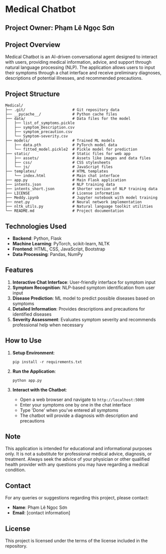 # Medical Chatbot

## Project Owner: Phạm Lê Ngọc Sơn

## Project Overview
Medical Chatbot is an AI-driven conversational agent designed to interact with users, providing medical information, advice, and support through natural language processing (NLP). The application allows users to input their symptoms through a chat interface and receive preliminary diagnoses, descriptions of potential illnesses, and recommended precautions.

## Project Structure
```
Medical/
├── .git/                     # Git repository data
├── __pycache__/              # Python cache files
├── data/                     # Data files for the model
│   ├── list_of_symptoms.pickle
│   ├── symptom_Description.csv
│   ├── symptom_precaution.csv
│   └── Symptom-severity.csv
├── models/                   # Trained ML models
│   ├── data.pth              # PyTorch model data
│   └── fitted_model.pickle2  # Pickle model for prediction
├── static/                   # Static files for web app
│   ├── assets/               # Assets like images and data files
│   ├── css/                  # CSS stylesheets
│   └── js/                   # JavaScript files
├── templates/                # HTML templates
│   └── index.html            # Main chat interface
├── app.py                    # Main Flask application
├── intents.json              # NLP training data
├── intents_short.json        # Shorter version of NLP training data
├── LICENSE                   # License information
├── Meddy.ipynb               # Jupyter notebook with model training
├── nnet.py                   # Neural network implementation
├── nltk_utils.py             # Natural language toolkit utilities
└── README.md                 # Project documentation
```

## Technologies Used
- **Backend**: Python, Flask
- **Machine Learning**: PyTorch, scikit-learn, NLTK
- **Frontend**: HTML, CSS, JavaScript, Bootstrap
- **Data Processing**: Pandas, NumPy

## Features
1. **Interactive Chat Interface**: User-friendly interface for symptom input
2. **Symptom Recognition**: NLP-based symptom identification from user input
3. **Disease Prediction**: ML model to predict possible diseases based on symptoms
4. **Detailed Information**: Provides descriptions and precautions for identified diseases
5. **Severity Assessment**: Evaluates symptom severity and recommends professional help when necessary

## How to Use
1. **Setup Environment**:
   ```
   pip install -r requirements.txt
   ```

2. **Run the Application**:
   ```
   python app.py
   ```

3. **Interact with the Chatbot**:
   - Open a web browser and navigate to `http://localhost:5000`
   - Enter your symptoms one by one in the chat interface
   - Type 'Done' when you've entered all symptoms
   - The chatbot will provide a diagnosis with description and precautions

## Note
This application is intended for educational and informational purposes only. It is not a substitute for professional medical advice, diagnosis, or treatment. Always seek the advice of your physician or other qualified health provider with any questions you may have regarding a medical condition.

## Contact
For any queries or suggestions regarding this project, please contact:
- **Name**: Phạm Lê Ngọc Sơn
- **Email**: [contact information]

## License
This project is licensed under the terms of the license included in the repository.
